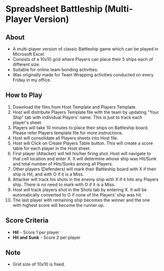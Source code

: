 # Spreadsheet Battleship (Multi-Player Version)

## About
* A multi-player version of classic Battleship game which can be played in Microsoft Excel.
* Consists of a 10x10 grid where Players can place their 5 ships each of different size.
* Suitable for online team bonding activities.
* Was originally made for Team Wrapping activities conducted on every Friday in my office.

## How to Play 
1. Download the files from Host Template and Players Template.
2. Host will distribute Players Template file with the team by updating "Your Ship" tab with individual Players' name. This is just to track each player's sheet.
3. Players will take 10 minutes to place their ships on Battleship board. Please refer Players template file for more instructions.
3. Host will consolidate all Players sheets into Host file.
4. Host will Click on Create Players Table button. This will create a score table for each player in the Host sheet.
6. First player (Attacker) will tell his/her firing shot. Host will navigate to that cell location and enter X. It will determine whose ship was Hit/Sunk and total number of Hits/Sunks among all Players.
7. Other players (Defenders) will mark their Battleship board with X if their ship is Hit, and with O if it is a Miss.
8. Attacker will track his shots in the enemy ship with X if it hits any Players ship. There is no need to mark with O if it is a Miss.
9. Host will track players shot in the Shots tab by entering X. It will be automatically converted to O if none of the Players' ship was hit.
10. The last player with remaining ship becomes the winner and the one with highest score will become the runner up.

## Score Criteria
* <b>Hit</b> - Score 1 per player
* <b>Hit and Sunk</b> - Score 2 per player

## Note
* Grid size of 10x10 is fixed.


